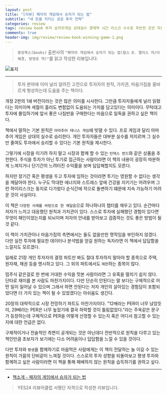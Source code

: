 ```yaml
---  
layout: post  
title: "[리뷰] 패자의 게임에서 승자가 되는 법"  
subtitle: "내 돈을 지키는 성공 투자 전략"  
categories: review  
tags: review book 투자 승자의게임 상대실수 경제학 시간 리스크 수수료 후반전 조언 자산가   
comments: true  
header-img: img/review/review-book-winning-game-1.png
---  
```

  
> `중앙북스(books)` 출판사의 `"패자의 게임에서 승자가 되는 법(찰스 D. 엘리스 저/이혜경, 방영호 역)"`를 읽고 작성한 리뷰입니다.  

![표지](https://telegeam.github.io/assets/img/review/review-book-winning-game-1.png)  

---

> 투자 분야에 이미 널리 알려진 고전으로 투자자의 원칙, 가치관, 마음가짐을 올바르게 형성하는데 도움을 주는 책이다.

개정 2판의 1쇄 버전이라는 것은 많은 의미를 시사한다. 그만큼 투자자들에게 널리 읽혔다는 의미이며 세월이 흘러도 변함없이 도움되는 가치를 담고있다는 의미이다. 무턱대고 투자에 몰입하기에 앞서 좋은 나침반을 구매한다는 마음으로 일독을 권하고 싶은 책이다. 

책에서 말하는 기본 원칙은 `아마추어 테니스 게임`에 빗댈 수 있다. 프로 게임과 달리 아마추어 게임은 상대의 실수로 승리한다. 개인 투자자들은 대부분 실수를 저지르며 그 실수만 줄여도 투자에서 승리할 수 있다는 기본 원칙을 제시한다. 

그렇기에 시장을 이기려 하지 말고 시장과 함께 할 수 있는 `인덱스 펀드`와 같은 상품을 추천한다. 주식을 투자가 아닌 투기로 접근하는 사람이라면 이 책의 내용이 굉장히 따분하게 느껴지거나 단기간의 느려터진 수익률을 보며 답답해할지도 모른다.

하지만 장기간 혹은 평생을 두고 투자에 임하는 것이라면 투기는 영원할 수 없다는 생각을 깨달아야 한다. 누구도 막대한 에너지와 스트레스 앞에 건강을 지키기는 어려우며 그런 하이리스크는 동지로 다가왔다 순식간에 적으로 돌변하기 떄문에 지속 가능하기 어려운 것이 사실이다. 

이 책은 `다양한 사례를 바탕으로 한 깨달음`으로 하나하나의 챕터를 채우고 있다. 순간마다 저자가 느끼고 대응했던 원칙과 가치관이 있다. 스스로 투자에 실패했던 경험이 있다면 무엇이 패인이었는지를 되뇌이며 저자의 안내를 받아보고 검증하는 것도 좋은 방법이 될 것 같다.

이 책이 가치관이나 마음가짐의 측면에서는 둘도 없을만한 명작임을 부인하지 않겠다. 다만 실전 투자에 필요한 데이터나 분석법을 얻길 원하는 독자라면 이 책에서 답답함을 느낄지도 모르겠다. 

일례로 21장 개인 투자자의 결정 파트만 봐도 절대 투자하지 말아야 할 종목으로 주택, 원자재, 채권 등을 명시하고 있다. 그 외의 파트에서도 `제한`하는 종목이 많다. 

밈주식 같은걸로 한 번에 거대한 수익을 맛본 사람이라면 그 유혹을 떨치기 쉽지 않다. 단타로 재미를 본 사람도 마찬가지이다. 다만 단순히 안된다는 말 보다는 구체적으로 어떤 일이 일어날 수 있으며 그래서 하면 안된다는 저자 개인의 살아있는 경험담이 포함되었다면 더 가치 있는 책이 될 수 있었겠다는 아쉬움도 생긴다.

20장의 대략적으로 시장 전망하기 파트도 마찬가지이다. "12배라는 PER이 너무 낝았듯이, 29배라는 PER은 너무 높았기에 결국 하락할 것이 틀림없었다."라는 주옥같은 문구가 등장하는데 구체적으로 PER을 어떻게 산정할 수 있는지 혹은 어디서 참고할 수 있는지에 대한 언급은 없다. 

구체적이거나 전술적인 측면이 공개되는 것은 아닌데다 전반적으로 원칙을 다루고 있는 책인만큼 초보자가 보기에는 다소 어려움이나 답답함을 느낄 수 있을 것이다.

다만 투자와 `평생`을 함께하기로 마음먹은 사람에게는 이 책이 전달하는 늘 이길 수 있는 원칙이 가뭄의 단비같이 느껴질 것이다. 스스로의 투자 성향을 되돌아보고 평생 투자와 함께하고 싶은 사람이라면 이 책을 통해 패배하지 않는 원칙을 습득하기를 권하고 싶다. 

---

* [책소개 - 패자의 게임에서 승자가 되는 법](http://www.yes24.com/Product/Goods/105642264)

> YES24 리뷰어클럽 서평단 자격으로 작성한 리뷰입니다.
